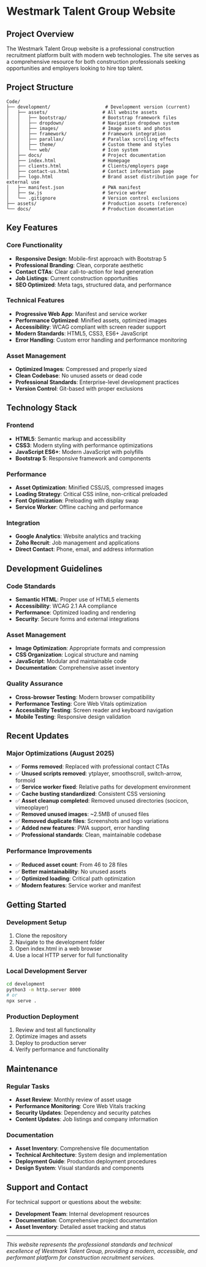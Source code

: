 # Westmark Talent Group Website

## Project Overview

The Westmark Talent Group website is a professional construction recruitment platform built with modern web technologies. The site serves as a comprehensive resource for both construction professionals seeking opportunities and employers looking to hire top talent.

## Project Structure

```
Code/
├── development/                    # Development version (current)
│   ├── assets/                    # All website assets
│   │   ├── bootstrap/             # Bootstrap framework files
│   │   ├── dropdown/              # Navigation dropdown system
│   │   ├── images/                # Image assets and photos
│   │   ├── framework/             # Framework integration
│   │   ├── parallax/              # Parallax scrolling effects
│   │   ├── theme/                 # Custom theme and styles
│   │   └── web/                   # Icon system
│   ├── docs/                      # Project documentation
│   ├── index.html                 # Homepage
│   ├── clients.html               # Clients/employers page
│   ├── contact-us.html            # Contact information page
│   ├── logo.html                  # Brand asset distribution page for external use
│   ├── manifest.json              # PWA manifest
│   ├── sw.js                      # Service worker
│   └── .gitignore                 # Version control exclusions
├── assets/                        # Production assets (reference)
└── docs/                          # Production documentation
```

## Key Features

### Core Functionality
- **Responsive Design**: Mobile-first approach with Bootstrap 5
- **Professional Branding**: Clean, corporate aesthetic
- **Contact CTAs**: Clear call-to-action for lead generation
- **Job Listings**: Current construction opportunities
- **SEO Optimized**: Meta tags, structured data, and performance

### Technical Features
- **Progressive Web App**: Manifest and service worker
- **Performance Optimized**: Minified assets, optimized images
- **Accessibility**: WCAG compliant with screen reader support
- **Modern Standards**: HTML5, CSS3, ES6+ JavaScript
- **Error Handling**: Custom error handling and performance monitoring

### Asset Management
- **Optimized Images**: Compressed and properly sized
- **Clean Codebase**: No unused assets or dead code
- **Professional Standards**: Enterprise-level development practices
- **Version Control**: Git-based with proper exclusions

## Technology Stack

### Frontend
- **HTML5**: Semantic markup and accessibility
- **CSS3**: Modern styling with performance optimizations
- **JavaScript ES6+**: Modern JavaScript with polyfills
- **Bootstrap 5**: Responsive framework and components

### Performance
- **Asset Optimization**: Minified CSS/JS, compressed images
- **Loading Strategy**: Critical CSS inline, non-critical preloaded
- **Font Optimization**: Preloading with display swap
- **Service Worker**: Offline caching and performance

### Integration
- **Google Analytics**: Website analytics and tracking
- **Zoho Recruit**: Job management and applications
- **Direct Contact**: Phone, email, and address information

## Development Guidelines

### Code Standards
- **Semantic HTML**: Proper use of HTML5 elements
- **Accessibility**: WCAG 2.1 AA compliance
- **Performance**: Optimized loading and rendering
- **Security**: Secure forms and external integrations

### Asset Management
- **Image Optimization**: Appropriate formats and compression
- **CSS Organization**: Logical structure and naming
- **JavaScript**: Modular and maintainable code
- **Documentation**: Comprehensive asset inventory

### Quality Assurance
- **Cross-browser Testing**: Modern browser compatibility
- **Performance Testing**: Core Web Vitals optimization
- **Accessibility Testing**: Screen reader and keyboard navigation
- **Mobile Testing**: Responsive design validation

## Recent Updates

### Major Optimizations (August 2025)
- ✅ **Forms removed**: Replaced with professional contact CTAs
- ✅ **Unused scripts removed**: ytplayer, smoothscroll, switch-arrow, formoid
- ✅ **Service worker fixed**: Relative paths for development environment
- ✅ **Cache busting standardized**: Consistent CSS versioning
- ✅ **Asset cleanup completed**: Removed unused directories (socicon, vimeoplayer)
- ✅ **Removed unused images**: ~2.5MB of unused files
- ✅ **Removed duplicate files**: Screenshots and logo variations
- ✅ **Added new features**: PWA support, error handling
- ✅ **Professional standards**: Clean, maintainable codebase

### Performance Improvements
- ✅ **Reduced asset count**: From 46 to 28 files
- ✅ **Better maintainability**: No unused assets
- ✅ **Optimized loading**: Critical path optimization
- ✅ **Modern features**: Service worker and manifest

## Getting Started

### Development Setup
1. Clone the repository
2. Navigate to the development folder
3. Open index.html in a web browser
4. Use a local HTTP server for full functionality

### Local Development Server
```bash
cd development
python3 -m http.server 8000
# or
npx serve .
```

### Production Deployment
1. Review and test all functionality
2. Optimize images and assets
3. Deploy to production server
4. Verify performance and functionality

## Maintenance

### Regular Tasks
- **Asset Review**: Monthly review of asset usage
- **Performance Monitoring**: Core Web Vitals tracking
- **Security Updates**: Dependency and security patches
- **Content Updates**: Job listings and company information

### Documentation
- **Asset Inventory**: Comprehensive file documentation
- **Technical Architecture**: System design and implementation
- **Deployment Guide**: Production deployment procedures
- **Design System**: Visual standards and components

## Support and Contact

For technical support or questions about the website:
- **Development Team**: Internal development resources
- **Documentation**: Comprehensive project documentation
- **Asset Inventory**: Detailed asset tracking and status

---

*This website represents the professional standards and technical excellence of Westmark Talent Group, providing a modern, accessible, and performant platform for construction recruitment services.*

